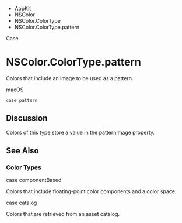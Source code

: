 

- AppKit
- NSColor
- NSColor.ColorType
-  NSColor.ColorType.pattern 

Case

# NSColor.ColorType.pattern

Colors that include an image to be used as a pattern.

macOS

``` source
case pattern
```

## Discussion

Colors of this type store a value in the patternImage property.

## See Also

### Color Types

case componentBased

Colors that include floating-point color components and a color space.

case catalog

Colors that are retrieved from an asset catalog.

